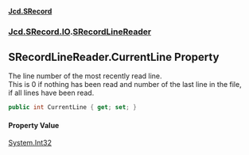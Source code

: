 #### [Jcd.SRecord](index.md 'index')
### [Jcd.SRecord.IO](Jcd.SRecord.IO.md 'Jcd.SRecord.IO').[SRecordLineReader](Jcd.SRecord.IO.SRecordLineReader.md 'Jcd.SRecord.IO.SRecordLineReader')

## SRecordLineReader.CurrentLine Property

The line number of the most recently read line.  
This is 0 if nothing has been read and number of the last line in the file,  
if all lines have been read.

```csharp
public int CurrentLine { get; set; }
```

#### Property Value
[System.Int32](https://docs.microsoft.com/en-us/dotnet/api/System.Int32 'System.Int32')
